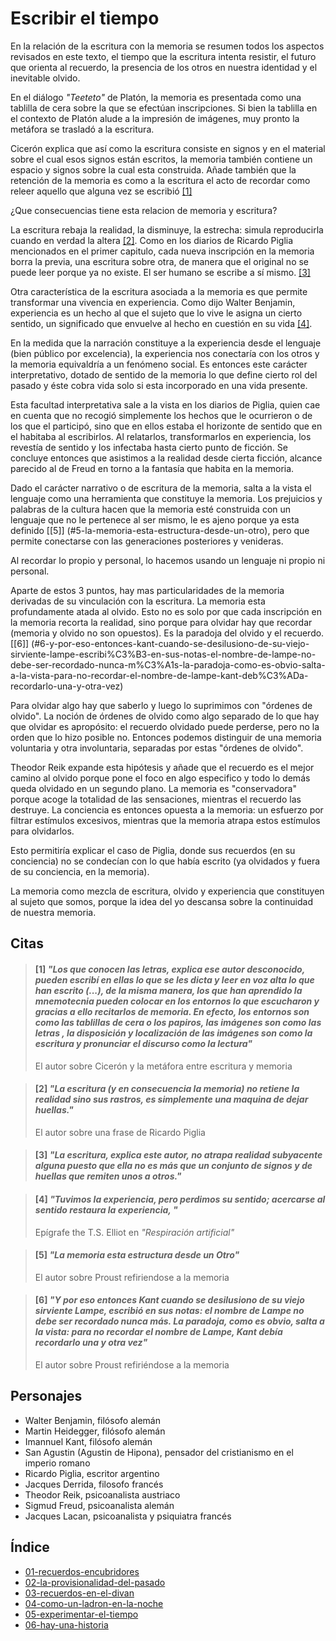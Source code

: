 # Escribir el tiempo

En la relación de la escritura con la memoria se resumen todos los aspectos revisados en este texto, el tiempo que la escritura intenta resistir, el futuro que orienta al recuerdo, la presencia de los otros en nuestra identidad y el inevitable olvido.

En el diálogo *"Teeteto"* de Platón, la memoria es presentada como una tablilla de cera sobre la que se efectúan inscripciones. Si bien la tablilla en el contexto de Platón alude a la impresión de imágenes, muy pronto la metáfora se trasladó a la escritura. 

Cicerón explica que así como la escritura consiste en signos y en el material sobre el cual esos signos están escritos, la memoria también contiene un espacio y signos sobre la cual esta construida. Añade también que la retención de la memoria es como a la escritura el acto de recordar como releer aquello que alguna vez se escribió [\[1\]](#1-los-que-conocen-las-letras-explica-ese-autor-desconocido-pueden-escrib%C3%AD-en-ellas-lo-que-se-les-dicta-y-leer-en-voz-alta-lo-que-han-escrito--de-la-misma-manera-los-que-han-aprendido-la-mnemotecnia-pueden-colocar-en-los-entornos-lo-que-escucharon-y-gracias-a-ello-recitarlos-de-memoria-en-efecto-los-entornos-son-como-las-tablillas-de-cera-o-los-papiros-las-im%C3%A1genes-son-como-las-letras--la-disposici%C3%B3n-y-localizaci%C3%B3n-de-las-im%C3%A1genes-son-como-la-escritura-y-pronunciar-el-discurso-como-la-lectura)

¿Que consecuencias tiene esta relacion de memoria y escritura?

<!-- Consecuencia 1, la escritura sobre-escribe la realidad y deja solo huellas-->

La escritura rebaja la realidad, la disminuye, la estrecha: simula reproducirla cuando en verdad la altera [\[2\]](#2-la-escritura-y-en-consecuencia-la-memoria-no-retiene-la-realidad-sino-sus-rastros-es-simplemente-una-maquina-de-dejar-huellas). Como en los diarios de Ricardo Piglia mencionados en el primer capitulo, cada nueva inscripción en la memoria borra la previa, una escritura sobre otra, de manera que el original no se puede leer porque ya no existe. El ser humano se escribe a sí mismo. [\[3\]](#3-la-escritura-explica-este-autor-no-atrapa-realidad-subyacente-alguna-puesto-que-ella-no-es-m%C3%A1s-que-un-conjunto-de-signos-y-de-huellas-que-remiten-unos-a-otros)

<!-- Consecuencia 2, facultad interpretativa para dotar de sentido y transformar hechos en experiencia -->
Otra característica de la escritura asociada a la memoria es que permite transformar una vivencia en experiencia. Como dijo Walter Benjamin, experiencia es un hecho al que el sujeto que lo vive le asigna un cierto sentido, un significado que envuelve al hecho en cuestión en su vida [\[4\]](#4-tuvimos-la-experiencia-pero-perdimos-su-sentido-acercarse-al-sentido-restaura-la-experiencia-). 

En la medida que la narración constituye a la experiencia desde el lenguaje (bien público por excelencia), la experiencia nos conectaría con los otros y la memoria equivaldría a un fenómeno social. Es entonces este carácter interpretativo, dotado de sentido de la memoria lo que define cierto rol del pasado y éste cobra vida solo si esta incorporado en una vida presente.

Esta facultad interpretativa sale a la vista en los diarios de Piglia, quien cae en cuenta que no recogió simplemente los hechos que le ocurrieron o de los que el participó, sino que en ellos estaba el horizonte de sentido que en el habitaba al escribirlos. Al relatarlos, transformarlos en experiencia, los revestía de sentido y los infectaba hasta cierto punto de ficción. Se concluye entonces que asistimos a la realidad desde cierta ficción, alcance parecido al de Freud en torno a la fantasía que habita en la memoria.

<!-- Consecuencia 3, el lenguaje como herramienta y repertorio ya definido -->
Dado el carácter narrativo o de escritura de la memoria, salta a la vista el lenguaje como una herramienta que constituye la memoria. Los prejuicios y palabras de la cultura hacen que la memoria esté construida con un lenguaje que no le pertenece al ser mismo, le es ajeno porque ya esta definido [\[5\]] (#5-la-memoria-esta-estructura-desde-un-otro), pero que permite conectarse con las generaciones posteriores y venideras.

Al recordar lo propio y personal, lo hacemos usando un lenguaje ni propio ni personal.

<!-- Memoria y olvido -->
Aparte de estos 3 puntos, hay mas particularidades de la memoria derivadas de su vinculación con la escritura. La memoria esta profundamente atada al olvido. Esto no es solo por que cada inscripción en la memoria recorta la realidad, sino porque para olvidar hay que recordar (memoria y olvido no son opuestos). Es la paradoja del olvido y el recuerdo. [\[6\]] (#6-y-por-eso-entonces-kant-cuando-se-desilusiono-de-su-viejo-sirviente-lampe-escribi%C3%B3-en-sus-notas-el-nombre-de-lampe-no-debe-ser-recordado-nunca-m%C3%A1s-la-paradoja-como-es-obvio-salta-a-la-vista-para-no-recordar-el-nombre-de-lampe-kant-deb%C3%ADa-recordarlo-una-y-otra-vez)

Para olvidar algo hay que saberlo y luego lo suprimimos con "órdenes de olvido". La noción de órdenes de olvido como algo separado de lo que hay que olvidar es apropósito: el recuerdo olvidado puede perderse, pero no la orden que lo hizo posible no. Entonces podemos distinguir de una memoria voluntaria y otra involuntaria, separadas por estas "órdenes de olvido".

<!-- Memoria involuntaria y voluntaria  -->
Theodor Reik expande esta hipótesis y añade que el recuerdo es el mejor camino al olvido porque pone el foco en algo especifico y todo lo demás queda olvidado en un segundo plano. La memoria es "conservadora" porque acoge la totalidad de las sensaciones, mientras el recuerdo las destruye. La conciencia es entonces opuesta a la memoria: un esfuerzo por filtrar estímulos excesivos, mientras que la memoria atrapa estos estímulos para olvidarlos.

Esto permitiría explicar el caso de Piglia, donde sus recuerdos (en su conciencia) no se condecían con lo que había escrito (ya olvidados y fuera de su conciencia, en la memoria).

La memoria como mezcla de escritura, olvido y experiencia que constituyen al sujeto que somos, porque la idea del yo descansa sobre la continuidad de nuestra memoria.

## Citas

<!-- pág. 194 -->

> #### [1] _"Los que conocen las letras, explica ese autor desconocido, pueden escribí en ellas lo que se les dicta y leer en voz alta lo que han escrito (...), de la misma manera, los que han aprendido la mnemotecnia pueden colocar en los entornos lo que escucharon y gracias a ello recitarlos de memoria. En efecto, los entornos son como las tablillas de cera o los papiros, las imágenes son como las letras , la disposición y localización de las imágenes son como la escritura y pronunciar el discurso como la lectura"_
> 
> El autor sobre Cicerón y la metáfora entre escritura y memoria  


<!-- pág. 195 -->

> #### [2] _"La escritura (y en consecuencia la memoria) no retiene la realidad sino sus rastros, es simplemente una maquina de dejar huellas."_
> 
> El autor sobre una frase de Ricardo Piglia

<!-- pág. 196 -->

> #### [3] _"La escritura, explica este autor, no atrapa realidad subyacente alguna puesto que ella no es más que un conjunto de signos y de huellas que remiten unos a otros."_

<!-- pág. 195 -->

> #### [4] _"Tuvimos la experiencia, pero perdimos su sentido; acercarse al sentido restaura la experiencia, "_
> 
> Epígrafe the T.S. Elliot en *"Respiración artificial"*


<!-- pág. 198 -->

> #### [5] _"La memoria esta estructura desde un Otro"_
> 
>  El autor sobre Proust refiriendose a la memoria

<!-- pág. 199 -->
<!-- pág. 201 -->

> #### [6] _"Y por eso entonces Kant cuando se desilusiono de su viejo sirviente Lampe, escribió en sus notas: el nombre de Lampe no debe ser recordado nunca más. La paradoja, como es obvio, salta a la vista: para no recordar el nombre de Lampe, Kant debía recordarlo una y otra vez"_
> 
>  El autor sobre Proust refiriéndose a la memoria



## Personajes

- Walter Benjamin, filósofo alemán
- Martin Heidegger, filósofo alemán
- Imannuel Kant, filósofo alemán
- San Agustin (Agustin de Hipona), pensador del cristianismo en el imperio romano
- Ricardo Piglia, escritor argentino
- Jacques Derrida, filosofo francés
- Theodor Reik, psicoanalista austriaco
- Sigmud Freud, psicoanalista alemán
- Jacques Lacan, psicoanalista y psiquiatra francés


## Índice

- [01-recuerdos-encubridores](./01-recuerdos-encubridores.md)
- [02-la-provisionalidad-del-pasado](./02-la-provisionalidad-del-pasado.md)
- [03-recuerdos-en-el-divan](./03-recuerdos-en-el-divan.md)
- [04-como-un-ladron-en-la-noche](./04-como-un-ladron-en-la-noche.md)
- [05-experimentar-el-tiempo](./05-experimentar-el-tiempo.md)
- [06-hay-una-historia](./06-hay-una-historia.md)
